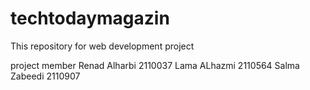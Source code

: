 # techtodaymagazin
This repository for web development project 

project member 
Renad Alharbi 2110037
Lama ALhazmi  2110564
Salma Zabeedi 2110907 
